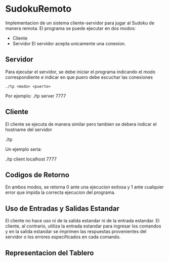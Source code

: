 # SudokuRemoto

Implementacion de un sistema cliente-servidor para jugar al Sudoku de manera remota. El programa se puede ejecutar en dos modos: 
- Cliente
- Servidor
El servidor acepta unicamente una conexion.

## Servidor

Para ejecutar el servidor, se debe iniciar el programa indicando el modo correspondiente e indicar en que puero debe escuchar las conexiones
```
./tp <modo> <puerto>
```
  
  Por ejemplo:
  ./tp server 7777
  
  ## Cliente
  
  El cliente se ejecuta de manera similar pero tambien se debera indicar el hostname del servidor
  
  ./tp <modo> <hostname-servidor> <puerto>
  
  Un ejemplo seria:
  
 ./tp client localhost 7777
 
 ## Codigos de Retorno
 
 En ambos modos, se retorna 0 ante una ejecucion exitosa y 1 ante cualquier error que impida la correcta ejecucion del programa.
 
 ## Uso de Entradas y Salidas Estandar
  El cliente no hace uso ni de la salida estandar ni de la entrada estandar. El cliente, al contrario, utiliza la entrada estandar para ingresar los comandos y en la salida estandar se imprimen las respuestas provenientes del servidor o los errores especificados en cada comando.
  
  ## Representacion del Tablero
 
